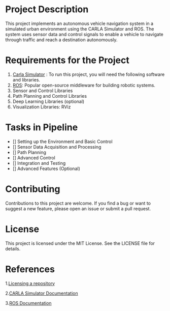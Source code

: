 # Project Description

This project implements an autonomous vehicle navigation system in a simulated urban environment using the CARLA Simulator and ROS. The system uses sensor data and control signals to enable a vehicle to navigate through traffic and reach a destination autonomously.




# Requirements for the Project
1. [Carla Simulator](https://carla.org/) : To run this project, you will need the following software and libraries.
2. [ROS](https://www.ros.org/): Popular open-source middleware for building robotic systems.
3. Sensor and Control Libraries
4. Path Planning and Control Libraries
5. Deep Learning Libraries (optional)
6. Visualization Libraries: RViz

# Tasks in Pipeline

- [] Setting up the Environment and Basic Control
- [] Sensor Data Acquisition and Processing
- [] Path Planning
- [] Advanced Control
- [] Integration and Testing
- [] Advanced Features (Optional)

# Contributing

Contributions to this project are welcome. If you find a bug or want to suggest a new feature, please open an issue or submit a pull request.


# License

This project is licensed under the MIT License. See the LICENSE file for details.

# References

1.[Licensing a repository](https://docs.github.com/en/repositories/managing-your-repositorys-settings-and-features/customizing-your-repository/licensing-a-repository)

2.[CARLA Simulator Documentation](https://carla.readthedocs.io/en/latest/) 

3.[ROS Documentation](http://wiki.ros.org/)
